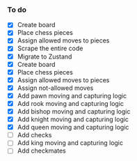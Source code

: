 ### To do
- [x] Create board
- [x] Place chess pieces
- [x] Assign allowed moves to pieces
- [x] Scrape the entire code
- [x] Migrate to Zustand
- [x] Create board
- [x] Place chess pieces
- [x] Assign allowed moves to pieces
- [x] Assign not-allowed moves 
- [x] Add pawn moving and capturing logic
- [x] Add rook moving and capturing logic
- [x] Add bishop moving and capturing logic
- [x] Add knight moving and capturing logic
- [x] Add queen moving and capturing logic
- [ ] Add checks
- [ ] Add king moving and capturing logic
- [ ] Add checkmates
